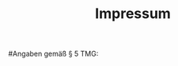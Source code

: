 ﻿---
layout: page
excerpt: "Impressum"
title: Impressum
search_omit: false
---

#Angaben gemäß § 5 TMG:



